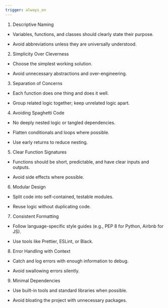 ```yaml
---
trigger: always_on
---
```


1. Descriptive Naming

- Variables, functions, and classes should clearly state their purpose.

- Avoid abbreviations unless they are universally understood.

2. Simplicity Over Cleverness

- Choose the simplest working solution.

- Avoid unnecessary abstractions and over-engineering.

3. Separation of Concerns

- Each function does one thing and does it well.

- Group related logic together; keep unrelated logic apart.

4. Avoiding Spaghetti Code

- No deeply nested logic or tangled dependencies.

- Flatten conditionals and loops where possible.

- Use early returns to reduce nesting.

5. Clear Function Signatures

- Functions should be short, predictable, and have clear inputs and outputs.

- Avoid side effects where possible.

6. Modular Design

- Split code into self-contained, testable modules.

- Reuse logic without duplicating code.

7. Consistent Formatting

- Follow language-specific style guides (e.g., PEP 8 for Python, Airbnb for JS).

- Use tools like Prettier, ESLint, or Black.

8. Error Handling with Context

- Catch and log errors with enough information to debug.

- Avoid swallowing errors silently.

9. Minimal Dependencies

- Use built-in tools and standard libraries when possible.

- Avoid bloating the project with unnecessary packages.